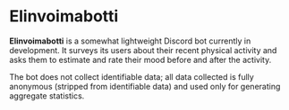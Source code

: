 # Elinvoimabotti

**Elinvoimabotti** is a somewhat lightweight Discord bot currently in development. It surveys its users about their recent physical activity and asks them to estimate and rate their mood before and after the activity.

The bot does not collect identifiable data; all data collected is fully anonymous (stripped from identifiable data) and used only for generating aggregate statistics.